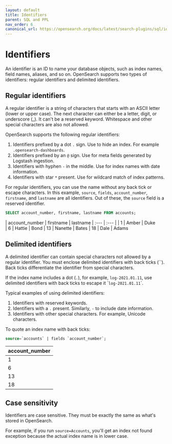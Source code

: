```yaml
---
layout: default
title: Identifiers
parent: SQL and PPL
nav_order: 6
canonical_url: https://opensearch.org/docs/latest/search-plugins/sql/identifiers/
---
```



# Identifiers

An identifier is an ID to name your database objects, such as index names, field names, aliases, and so on.
OpenSearch supports two types of identifiers: regular identifiers and delimited identifiers.

## Regular identifiers

A regular identifier is a string of characters that starts with an ASCII letter (lower or upper case).
The next character can either be a letter, digit, or underscore (_). It can't be a reserved keyword.
Whitespace and other special characters are also not allowed.

OpenSearch supports the following regular identifiers:

1. Identifiers prefixed by a dot `.` sign. Use to hide an index. For example `.opensearch-dashboards`.
2. Identifiers prefixed by an `@` sign. Use for meta fields generated by Logstash ingestion.
3. Identifiers with hyphen `-` in the middle. Use for index names with date information.
4. Identifiers with star `*` present. Use for wildcard match of index patterns.

For regular identifiers, you can use the name without any back tick or escape characters.
In this example, `source`, `fields`, `account_number`, `firstname`, and `lastname` are all identifiers. Out of these, the `source` field is a reserved identifier.

```sql
SELECT account_number, firstname, lastname FROM accounts;
```

| account_number | firstname | lastname |
:--- | :--- |
| 1  | Amber | Duke       
| 6  | Hattie | Bond
| 13 | Nanette | Bates
| 18 | Dale | Adams


## Delimited identifiers

A delimited identifier can contain special characters not allowed by a regular identifier.
You must enclose delimited identifiers with back ticks (\`\`). Back ticks differentiate the identifier from special characters.

If the index name includes a dot (`.`), for example, `log-2021.01.11`, use delimited identifiers with back ticks to escape it \``log-2021.01.11`\`.

Typical examples of using delimited identifiers:

1. Identifiers with reserved keywords.
2. Identifiers with a `.` present. Similarly, `-` to include date information.
3. Identifiers with other special characters. For example, Unicode characters.

To quote an index name with back ticks:

```sql
source=`accounts` | fields `account_number`;
```

| account_number |
:--- |
| 1  |       
| 6  |
| 13 |
| 18 |

## Case sensitivity

Identifiers are case sensitive. They must be exactly the same as what's stored in OpenSearch.

For example, if you run `source=Accounts`, you'll get an index not found exception because the actual index name is in lower case.
